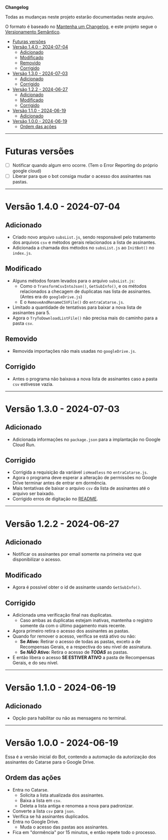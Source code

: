 **Changelog**

Todas as mudanças neste projeto estarão documentadas neste arquivo.

O formato é baseado no [Mantenha um Changelog](https://keepachangelog.com/pt-BR/1.1.0/),
e este projeto segue o [Versionamento Semântico](https://semver.org/lang/pt-BR/).

- [Futuras versões](#futuras-versões)
- [Versão 1.4.0 - 2024-07-04](#versão-140---2024-07-04)
  - [Adicionado](#adicionado)
  - [Modificado](#modificado)
  - [Removido](#removido)
  - [Corrigido](#corrigido)
- [Versão 1.3.0 - 2024-07-03](#versão-130---2024-07-03)
  - [Adicionado](#adicionado-1)
  - [Corrigido](#corrigido-1)
- [Versão 1.2.2 - 2024-06-27](#versão-122---2024-06-27)
  - [Adicionado](#adicionado-2)
  - [Modificado](#modificado-1)
  - [Corrigido](#corrigido-2)
- [Versão 1.1.0 - 2024-06-19](#versão-110---2024-06-19)
  - [Adicionado](#adicionado-3)
- [Versão 1.0.0 - 2024-06-19](#versão-100---2024-06-19)
  - [Ordem das ações](#ordem-das-ações)
___
# Futuras versões

- [ ] Notificar quando algum erro ocorre. (Tem o Error Reporting do próprio google cloud)
- [ ] Liberar para que o bot consiga mudar o acesso dos assinantes nas pastas.

___
# Versão 1.4.0 - 2024-07-04
## Adicionado
  - Criado novo arquivo `subsList.js`, sendo responsável pelo tratamento dos arquivos `csv` e métodos gerais relacionados a lista de assinantes.
  - Adicionada a chamada dos métodos no `subsList.js` ao `InitBot()` no `index.js`.
## Modificado
  - Alguns métodos foram levados para o arquivo `subsList.js`:
    - Como o `TransformCsvIntoJson()`, `GetSubInfo()`, e os métodos relacionados a checagem de duplicatas nas lista de assinantes. (Antes era do `googleDrive.js`)
    - E o `RemoveAndRenameCSVFile()` do `entraCatarse.js`.
  - Limitado a quantidade de tentativas para baixar a nova lista de assinantes para 5.
  - Agora o `TryToDownloadListFile()` não precisa mais do caminho para a pasta `csv`.
## Removido
  - Removida importações não mais usadas no `googleDrive.js`.
## Corrigido
  - Antes o programa não baixava a nova lista de assinantes caso a pasta `csv` estivesse vazia.
___
# Versão 1.3.0 - 2024-07-03
## Adicionado
  - Adicionada informações no `package.json` para a implantação no Google Cloud Run.
## Corrigido
  - Corrigida a requisição da variável `isHeadless` no `entraCatarse.js`.
  - Agora o programa deve esperar a alteração de permissões no Google Drive terminar antes de entrar em dormência.
  - Mais tentativas de baixar o arquivo `csv` da lista de assinantes até o arquivo ser baixado.
  - Corrigido erros de digitação no [README](README.MD).
___
# Versão 1.2.2 - 2024-06-27
## Adicionado
  - Notificar os assinantes por email somente na primeira vez que disponibilizar o acesso.
## Modificado
  - Agora é possível obter o id de assinante usando `GetSubInfo()`.
## Corrigido
  - Adicionada uma verificação final nas duplicatas.
    - Caso ambas as duplicatas estejam inativas, mantenha o registro somente da com o último pagamento mais recente.
  - Agora primeiro retira o acesso dos assinantes as pastas.
  - Quando for remover o acesso, verifica se está ativo ou não:
    - **Se Ativo:** Retirar o acesso de todas as pastas, exceto a de Recompensas Gerais, e a respectiva do seu nível de assinatura.
    - **Se *NÃO* Ativo:** Retira o acesso de ***TODAS*** as pastas.
  - E então libera o acesso **SE ESTIVER ATIVO** a pasta de Recompensas Gerais, e do seu nível.
___
# Versão 1.1.0 - 2024-06-19
## Adicionado
  - Opção para habilitar ou não as mensagens no terminal.
___
# Versão 1.0.0 - 2024-06-19
Essa é a versão inicial do Bot, contendo a automação da autorização dos assinantes do Catarse para o Google Drive.

## Ordem das ações
  - Entra no Catarse.
    - Solicita a lista atualizada dos assinantes.
    - Baixa a lista em `csv`.
    - Deleta a lista antiga e renomea a nova para padronizar.
  - Converte a lista `csv` para `json`.
  - Verifica se há assinantes duplicados.
  - Entra no Google Drive.
    - Muda o acesso das pastas aos assinantes.
  - Fica em "dormência" por 15 minutos, e então repete todo o processo.
